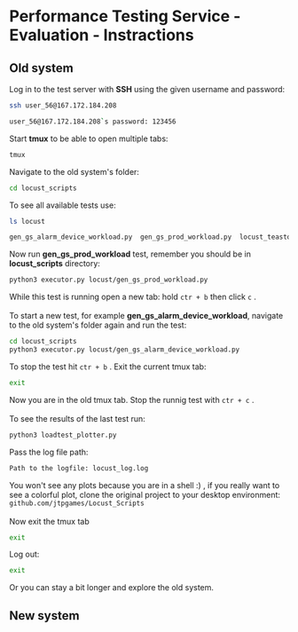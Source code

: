 # Performance Testing Service - Evaluation - Instractions

## Old system

Log in to the test server with **SSH** using the given username and password:
```sh
ssh user_56@167.172.184.208
```
```sh
user_56@167.172.184.208`s password: 123456
```
Start **tmux** to be able to open multiple tabs:
```sh
tmux
```
Navigate to the old system's folder:
```sh
cd locust_scripts
```
To see all available tests use:
```sh
ls locust
```
```sh
gen_gs_alarm_device_workload.py  gen_gs_prod_workload.py  locust_teastore.py
```
Now run **gen_gs_prod_workload** test, remember you should be in **locust_scripts** directory:
```sh
python3 executor.py locust/gen_gs_prod_workload.py
```
While this test is running open a new tab: hold ```ctr + b``` then click ```c``` .
<br /><br />
To start a new test, for example **gen_gs_alarm_device_workload**, navigate to the old system's folder again and run the test:
```sh
cd locust_scripts
python3 executor.py locust/gen_gs_alarm_device_workload.py
```
To stop the test hit ```ctr + b``` . Exit the current tmux tab:
```sh
exit
```
Now you are in the old tmux tab. Stop the runnig test with ```ctr + c``` .
<br /><br />
To see the results of the last test run:
```sh
python3 loadtest_plotter.py
```
Pass the log file path:
```sh
Path to the logfile: locust_log.log
```
You won't see any plots because you are in a shell :) , if you really want to see a colorful plot, clone the original project to your desktop environment: ```github.com/jtpgames/Locust_Scripts```
<br /><br />
Now exit the tmux tab
```sh
exit
```
Log out:
```sh
exit
```
Or you can stay a bit longer and explore the old system.

## New system